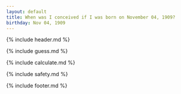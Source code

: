 ```yaml
---
layout: default
title: When was I conceived if I was born on November 04, 1909?
birthday: Nov 04, 1909
---
```


{% include header.md %}

{% include guess.md %}

{% include calculate.md %}

{% include safety.md %}

{% include footer.md %}



